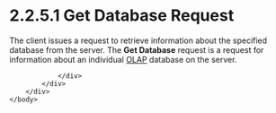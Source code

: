 <html dir="LTR" xmlns:mshelp="http://msdn.microsoft.com/mshelp" xmlns:ddue="http://ddue.schemas.microsoft.com/authoring/2003/5" xmlns:xlink="http://www.w3.org/1999/xlink" xmlns:tool="http://www.microsoft.com/tooltip">
    <head>
        <meta http-equiv="Content-Type" content="text/html; CHARSET=utf-8"></meta>
        <meta name="save" content="history"></meta>
        <title>2.2.5.1 Get Database Request</title>
        <xml>
            <mshelp:toctitle title="2.2.5.1 Get Database Request"></mshelp:toctitle>
            <mshelp:rltitle title="[MS-SSAS8]: Get Database Request"></mshelp:rltitle>
            <mshelp:keyword index="A" term="d0c54da4-4ad1-4d1d-9392-b8fae2a65a90"></mshelp:keyword>
            <mshelp:attr name="DCSext.ContentType" value="open specification"></mshelp:attr>
            <mshelp:attr name="AssetID" value="d0c54da4-4ad1-4d1d-9392-b8fae2a65a90"></mshelp:attr>
            <mshelp:attr name="TopicType" value="kbRef"></mshelp:attr>
            <mshelp:attr name="DCSext.Title" value="[MS-SSAS8]: Get Database Request" />
        </xml>
    </head>
    <body>
        <div id="header">
            <h1 class="heading">2.2.5.1 Get Database Request</h1>
        </div>
        <div id="mainSection">
            <div id="mainBody">
                <div id="allHistory" class="saveHistory"></div>
                <div id="sectionSection0" class="section" name="collapseableSection">
                    

<p>The client issues a request to retrieve information about
the specified database from the server. The <b>Get Database</b> request is a
request for information about an individual <a href="c527450b-f5bd-424b-8c98-ba6365288f35.htm#gt_055c223a-52f1-4d41-b95b-d7c60eaa388f">OLAP</a> database on the
server.</p>


                </div>
            </div>
        </div>
    </body>
</html>